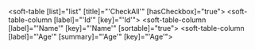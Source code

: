 <soft-table [list]="list" [title]="'CheckAll'" [hasCheckbox]="true">
  <soft-table-column [label]="'Id'" [key]="'Id'"></soft-table-column>
  <soft-table-column [label]="'Name'" [key]="'Name'" [sortable]="true"></soft-table-column>
  <soft-table-column [label]="'Age'" [summary]="'Age'" [key]="'Age'"></soft-table-column>
</soft-table>